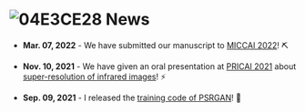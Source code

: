 # ![04E3CE28](https://user-images.githubusercontent.com/23012102/161748376-8016ef5c-61a5-4e74-bc8e-344461dc491d.png) News

- **Mar. 07, 2022** - We have submitted our manuscript to [MICCAI 2022](https://conferences.miccai.org/2022/en/)! ⛏️

- **Nov. 10, 2021** - We have given an oral presentation at [PRICAI 2021](https://www.pricai.org/2021/program/program) about [super-resolution of infrared images](https://link.springer.com/chapter/10.1007/978-3-030-89363-7_35)! ⚡

- **Sep. 09, 2021** - I released the [training code of PSRGAN](https://github.com/yongsongH/Infrared-Image_PSRGAN)! 🎉
